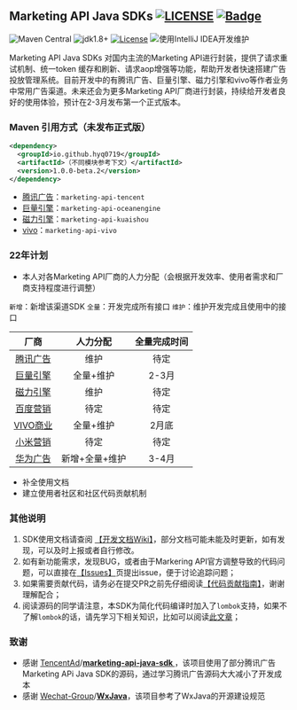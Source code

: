 ## Marketing API Java SDKs  [![LICENSE](https://camo.githubusercontent.com/6d2f1a361a07cd80444ad4a49998f95d10f81e634dcb0c80d4cb3038691d2544/68747470733a2f2f696d672e736869656c64732e696f2f62616467652f4c6963656e73652d416e74692532303939362d626c75652e737667)](https://github.com/996icu/996.ICU/blob/master/LICENSE) [![Badge](https://camo.githubusercontent.com/d043601dbaa32fcfcc1ad2b1901f09ad29f178428cf89dc9a6ea7991537770ea/68747470733a2f2f696d672e736869656c64732e696f2f62616467652f4c696e6b2d3939362e6963752d7265642e737667)](https://996.icu/#/zh_CN)

![Maven Central](https://img.shields.io/maven-central/v/io.github.hyq0719/marketing-api-sdk)  ![jdk1.8+](https://img.shields.io/badge/jdk-1.8%2B-green) [![License](https://camo.githubusercontent.com/2a2157c971b7ae1deb8eb095799440551c33dcf61ea3d965d86b496a5a65df55/68747470733a2f2f696d672e736869656c64732e696f2f62616467652f4c6963656e73652d417061636865253230322e302d626c75652e737667)](https://opensource.org/licenses/Apache-2.0) ![使用IntelliJ IDEA开发维护](https://camo.githubusercontent.com/5fa4dc7ff49e4a518c047200657e42382acaf0a612325e9fb560cd909d4b8902/68747470733a2f2f696d672e736869656c64732e696f2f62616467652f496e74656c6c694a253230494445412d2545362538462539302545342542452539422545362539342541462545362538432538312d626c75652e737667)

Marketing API Java SDKs 对国内主流的Marketing API进行封装，提供了请求重试机制、统一token 缓存和刷新、请求aop增强等功能，帮助开发者快速搭建广告投放管理系统。目前开发中的有腾讯广告、巨量引擎、磁力引擎和vivo等作者业务中常用广告渠道。未来还会为更多Marketing API厂商进行封装，持续给开发者良好的使用体验，预计在2-3月发布第一个正式版本。


### Maven 引用方式（未发布正式版）

```xml
<dependency>
  <groupId>io.github.hyq0719</groupId>
  <artifactId>（不同模块参考下文）</artifactId>
  <version>1.0.0-beta.2</version>
</dependency>
```

- [腾讯广告](https://developers.e.qq.com/docs/start?version=1.3&_preview=1)：`marketing-api-tencent`
- [巨量引擎](https://open.oceanengine.com/doc/index.html?key=ad&type=api&id=1696710497745920)：`marketing-api-oceanengine`
- [磁力引擎](https://developers.e.kuaishou.com/docs/dsp/0.1)：`marketing-api-kuaishou`
- [vivo](https://open-ad.vivo.com.cn/doc/index?id=162)：`marketing-api-vivo`

### 22年计划

- 本人对各Marketing API厂商的人力分配（会根据开发效率、使用者需求和厂商支持程度进行调整）

`新增`：新增该渠道SDK `全量`：开发完成所有接口 `维护`：维护开发完成且使用中的接口

|                             厂商                             |    人力分配    | 全量完成时间 |
| :----------------------------------------------------------: | :------------: | :----------: |
| [腾讯广告](https://developers.e.qq.com/docs/start?version=1.3&_preview=1) |      维护      |     待定     |
| [巨量引擎](https://open.oceanengine.com/doc/index.html?key=ad&type=api&id=1696710497745920) |   全量+维护    |    2-3月     |
|  [磁力引擎](https://developers.e.kuaishou.com/docs/dsp/0.1)  |      维护      |     待定     |
| [百度营销](https://dev2.baidu.com/content?sceneType=0&pageId=100138&nodeId=15&subhead=) |      待定      |     待定     |
|   [VIVO商业](https://open-ad.vivo.com.cn/doc/index?id=162)   |   全量+维护    |    2月底     |
|       [小米营销](https://api.e.mi.com/doc.html#/home)        |      待定      |     待定     |
| [华为广告](https://developer.huawei.com/consumer/cn/doc/distribution/promotion/ads_api02-0000001058566534) | 新增+全量+维护 |    3-4月     |

- 补全使用文档
- 建立使用者社区和社区代码贡献机制

### 其他说明

1. SDK使用文档请查阅 [【开发文档Wiki】](https://github.com/Hyq0719/marketing-api-java-sdks/wiki)，部分文档可能未能及时更新，如有发现，可以及时上报或者自行修改。
2. 如有新功能需求，发现BUG，或者由于Markering API官方调整导致的代码问题，可以直接在[【Issues】](https://github.com/Hyq0719/marketing-api-java-sdks/issues)页提出issue，便于讨论追踪问题；
3. 如果需要贡献代码，请务必在提交PR之前先仔细阅读[【代码贡献指南】](https://github.com/Hyq0719/marketing-api-java-sdks/blob/develop/CONTRIBUTING.md)，谢谢理解配合；
4. 阅读源码的同学请注意，本SDK为简化代码编译时加入了`lombok`支持，如果不了解`lombok`的话，请先学习下相关知识，比如可以阅读[此文章](https://mp.weixin.qq.com/s/cUc-bUcprycADfNepnSwZQ)；

### 致谢

- 感谢 [TencentAd](https://github.com/TencentAd)/**[marketing-api-java-sdk ](https://github.com/TencentAd/marketing-api-java-sdk)**，该项目使用了部分腾讯广告Marketing APi Java SDK的源码，通过学习腾讯广告源码大大减小了开发成本
- 感谢 [Wechat-Group](https://github.com/Wechat-Group)/**[WxJava](https://github.com/Wechat-Group/WxJava)**，该项目参考了WxJava的开源建设规范

